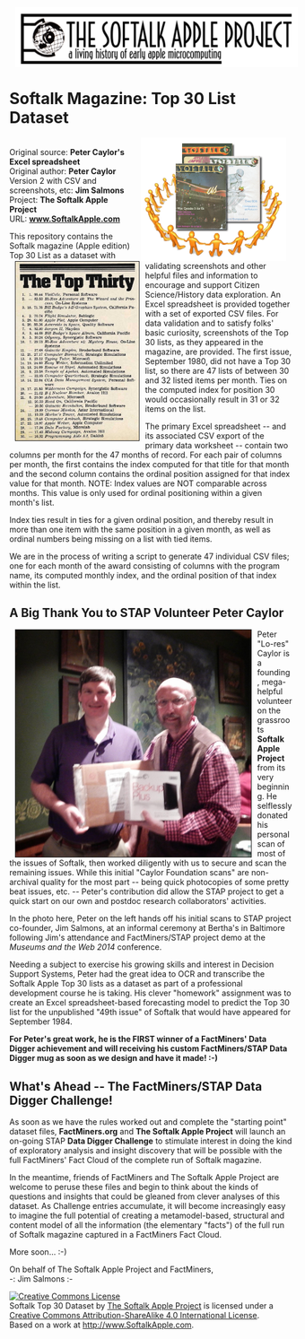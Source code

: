 <img src="https://raw.githubusercontent.com/SoftalkAppleProject/datasets_top30/master/images/STAP_masthead_1200.png" width="600" align="center" hspace="10" vspace="0" border="0" /><br />
# Softalk Magazine: Top 30 List Dataset

<img src="https://raw.githubusercontent.com/SoftalkAppleProject/datasets_top30/master/images/what_softalk_means_to_us.png" width="260" align="right" hspace="10" vspace="0" border="0" /><br />
Original source: **Peter Caylor's Excel spreadsheet** <br />
Original author: **Peter Caylor** <br />
Version 2 with CSV and screenshots, etc: **Jim Salmons** <br />
Project: **The Softalk Apple Project** <br />
URL: **www.SoftalkApple.com**

<img src="https://raw.githubusercontent.com/SoftalkAppleProject/datasets_top30/master/Screenshots/v1n03_Nov80_top30.jpg" width="220" align="left" hspace="10" border="1" />
This repository contains the Softalk magazine (Apple edition) Top 30 List as a dataset with validating screenshots and other helpful files and information to encourage and support Citizen Science/History data exploration. An Excel spreadsheet is provided together with a set of exported CSV files. For data validation and to satisfy folks' basic curiosity, screenshots of the Top 30 lists, as they appeared in the magazine, are provided. The first issue, September 1980, did not have a Top 30 list, so there are 47 lists of between 30 and 32 listed items per month. Ties on the computed index for position 30 would occasionally result in 31 or 32 items on the list.

The primary Excel spreadsheet -- and its associated CSV export of the primary data worksheet -- contain two columns per month for the 47 months of record. For each pair of columns per month, the first contains the index computed for that title for that month and the second column contains the ordinal position assigned for that index value for that month. NOTE: Index values are NOT comparable across months. This value is only used for ordinal positioning within a given month's list.

Index ties result in ties for a given ordinal position, and thereby result in more than one item with the same position in a given month, as well as ordinal numbers being missing on a list with tied items.

We are in the process of writing a script to generate 47 individual CSV files; one for each month of the award consisting of columns with the program name, its computed monthly index, and the ordinal position of that index within the list.

## A Big Thank You to STAP Volunteer Peter Caylor

<img src="https://raw.githubusercontent.com/SoftalkAppleProject/datasets_top30/master/images/LoRes_Peter_Caylor_handsoff_Softalk_megascans_to_Jim_Salmons.jpg" width="420" align="left" hspace="10" border="1" />Peter "Lo-res" Caylor is a founding, mega-helpful volunteer on the grassroots **Softalk Apple Project** from its very beginning. He selflessly donated his personal scan of most of the issues of Softalk, then worked diligently with us to secure and scan the remaining issues. While this initial "Caylor Foundation scans" are non-archival quality for the most part -- being quick photocopies of some pretty beat issues, etc. -- Peter's contribution did allow the STAP project to get a quick start on our own and postdoc research collaborators' activities. 

In the photo here, Peter on the left hands off his initial scans to STAP project co-founder, Jim Salmons, at an informal ceremony at Bertha's in Baltimore following Jim's attendance and FactMiners/STAP project demo at the *Museums and the Web 2014* conference.

Needing a subject to exercise his growing skills and interest in Decision Support Systems, Peter had the great idea to OCR and transcribe the Softalk Apple Top 30 lists as a dataset as part of a professional development course he is taking. His clever "homework" assignment was to create an Excel spreadsheet-based forecasting model to predict the Top 30 list for the unpublished "49th issue" of Softalk that would have appeared for September 1984.

**For Peter's great work, he is the FIRST winner of a FactMiners' Data Digger achievement and will receiving his custom FactMiners/STAP Data Digger mug as soon as we design and have it made! :-)**

## What's Ahead -- The FactMiners/STAP Data Digger Challenge!

As soon as we have the rules worked out and complete the "starting point" dataset files, **FactMiners.org** and **The Softalk Apple Project** will launch an on-going STAP **Data Digger Challenge** to stimulate interest in doing the kind of exploratory analysis and insight discovery that will be possible with the full FactMiners' Fact Cloud of the complete run of Softalk magazine.

In the meantime, friends of FactMiners and The Softalk Apple Project are welcome to peruse these files and begin to think about the kinds of questions and insights that could be gleaned from clever analyses of this dataset. As Challenge entries accumulate, it will become increasingly easy to imagine the full potential of creating a metamodel-based, structural and content model of all the information (the elementary "facts") of the full run of Softalk magazine captured in a FactMiners Fact Cloud.

More soon... :-)

On behalf of The Softalk Apple Project and FactMiners,<br />
-: Jim Salmons :-<br />

<a rel="license" href="http://creativecommons.org/licenses/by-sa/4.0/"><img alt="Creative Commons License" style="border-width:0" src="https://i.creativecommons.org/l/by-sa/4.0/88x31.png" /></a><br /><span xmlns:dct="http://purl.org/dc/terms/" property="dct:title">Softalk Top 30 Dataset</span> by <a xmlns:cc="http://creativecommons.org/ns#" href="http://www.SoftalkApple.com" property="cc:attributionName" rel="cc:attributionURL">The Softalk Apple Project</a> is licensed under a <a rel="license" href="http://creativecommons.org/licenses/by-sa/4.0/">Creative Commons Attribution-ShareAlike 4.0 International License</a>.<br />Based on a work at <a xmlns:dct="http://purl.org/dc/terms/" href="http://www.SoftalkApple.com" rel="dct:source">http://www.SoftalkApple.com</a>.


